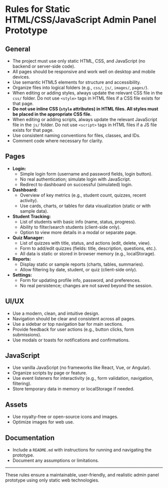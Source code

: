 # Rules for Static HTML/CSS/JavaScript Admin Panel Prototype

## General

- The project must use only static HTML, CSS, and JavaScript (no backend or server-side code).
- All pages should be responsive and work well on desktop and mobile devices.
- Use semantic HTML5 elements for structure and accessibility.
- Organize files into logical folders (e.g., `css/`, `js/`, `images/`, `pages/`).
- When editing or adding styles, always update the relevant CSS file in the `css/` folder. Do not use `<style>` tags in HTML files if a CSS file exists for that page.
- **Do not use inline CSS (`style` attributes) in HTML files. All styles must be placed in the appropriate CSS file.**
- When editing or adding scripts, always update the relevant JavaScript file in the `js/` folder. Do not use `<script>` tags in HTML files if a JS file exists for that page.
- Use consistent naming conventions for files, classes, and IDs.
- Comment code where necessary for clarity.

## Pages

- **Login:**
  - Simple login form (username and password fields, login button).
  - No real authentication; simulate login with JavaScript.
  - Redirect to dashboard on successful (simulated) login.
- **Dashboard:**
  - Overview of key metrics (e.g., student count, quizzes, recent activity).
  - Use cards, charts, or tables for data visualization (static or with sample data).
- **Student Tracking:**
  - List of students with basic info (name, status, progress).
  - Ability to filter/search students (client-side only).
  - Option to view more details in a modal or separate page.
- **Quiz Manager:**
  - List of quizzes with title, status, and actions (edit, delete, view).
  - Form to add/edit quizzes (fields: title, description, questions, etc.).
  - All data is static or stored in browser memory (e.g., localStorage).
- **Reports:**
  - Display static or sample reports (charts, tables, summaries).
  - Allow filtering by date, student, or quiz (client-side only).
- **Settings:**
  - Form for updating profile info, password, and preferences.
  - No real persistence; changes are not saved beyond the session.

## UI/UX

- Use a modern, clean, and intuitive design.
- Navigation should be clear and consistent across all pages.
- Use a sidebar or top navigation bar for main sections.
- Provide feedback for user actions (e.g., button clicks, form submissions).
- Use modals or toasts for notifications and confirmations.

## JavaScript

- Use vanilla JavaScript (no frameworks like React, Vue, or Angular).
- Organize scripts by page or feature.
- Use event listeners for interactivity (e.g., form validation, navigation, filtering).
- Store temporary data in memory or localStorage if needed.

## Assets

- Use royalty-free or open-source icons and images.
- Optimize images for web use.

## Documentation

- Include a `README.md` with instructions for running and navigating the prototype.
- Document any assumptions or limitations.

---

These rules ensure a maintainable, user-friendly, and realistic admin panel prototype using only static web technologies.
